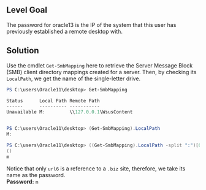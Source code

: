 ## Level Goal
The password for oracle13 is the IP of the system that this user has previously established a remote desktop with.

## Solution
Use the cmdlet <code>Get-SmbMapping</code> here to retrieve the Server Message Block (SMB) client directory mappings created for a server. Then, by checking its <code>LocalPath</code>, we get the name of the single-letter drive.
```powershell
PS C:\users\Oracle11\desktop> Get-SmbMapping

Status      Local Path Remote Path            
------      ---------- -----------            
Unavailable M:         \\127.0.0.1\WsusContent


PS C:\users\Oracle11\desktop> (Get-SmbMapping).LocalPath
M:

PS C:\users\Oracle11\desktop> ((Get-SmbMapping).LocalPath -split ":")[0].toLower
()                                                                              
m                                                                                                                                                                                    
```
Notice that only <code>url6</code> is a reference to a <code>.biz</code> site, therefore, we take its name as the password. <br>
<strong>Password:</strong> <code>m</code>
